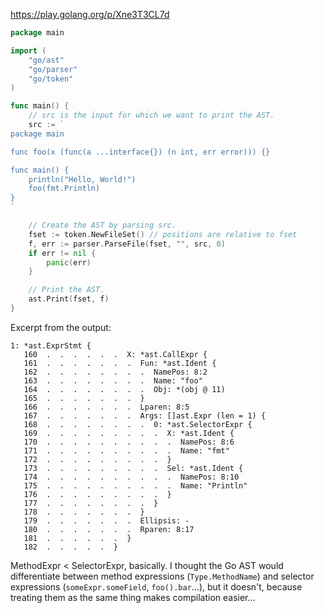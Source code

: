 https://play.golang.org/p/Xne3T3CL7d

```go
package main

import (
	"go/ast"
	"go/parser"
	"go/token"
)

func main() {
	// src is the input for which we want to print the AST.
	src := `
package main

func foo(x (func(a ...interface{}) (n int, err error))) {}

func main() {
	println("Hello, World!")
	foo(fmt.Println)
}
`

	// Create the AST by parsing src.
	fset := token.NewFileSet() // positions are relative to fset
	f, err := parser.ParseFile(fset, "", src, 0)
	if err != nil {
		panic(err)
	}

	// Print the AST.
	ast.Print(fset, f)
}
```

Excerpt from the output:

```
1: *ast.ExprStmt {
   160  .  .  .  .  .  .  X: *ast.CallExpr {
   161  .  .  .  .  .  .  .  Fun: *ast.Ident {
   162  .  .  .  .  .  .  .  .  NamePos: 8:2
   163  .  .  .  .  .  .  .  .  Name: "foo"
   164  .  .  .  .  .  .  .  .  Obj: *(obj @ 11)
   165  .  .  .  .  .  .  .  }
   166  .  .  .  .  .  .  .  Lparen: 8:5
   167  .  .  .  .  .  .  .  Args: []ast.Expr (len = 1) {
   168  .  .  .  .  .  .  .  .  0: *ast.SelectorExpr {
   169  .  .  .  .  .  .  .  .  .  X: *ast.Ident {
   170  .  .  .  .  .  .  .  .  .  .  NamePos: 8:6
   171  .  .  .  .  .  .  .  .  .  .  Name: "fmt"
   172  .  .  .  .  .  .  .  .  .  }
   173  .  .  .  .  .  .  .  .  .  Sel: *ast.Ident {
   174  .  .  .  .  .  .  .  .  .  .  NamePos: 8:10
   175  .  .  .  .  .  .  .  .  .  .  Name: "Println"
   176  .  .  .  .  .  .  .  .  .  }
   177  .  .  .  .  .  .  .  .  }
   178  .  .  .  .  .  .  .  }
   179  .  .  .  .  .  .  .  Ellipsis: -
   180  .  .  .  .  .  .  .  Rparen: 8:17
   181  .  .  .  .  .  .  }
   182  .  .  .  .  .  }
```

MethodExpr < SelectorExpr, basically. I thought the Go AST would differentiate
between method expressions (`Type.MethodName`) and selector expressions
(`someExpr.someField`, `foo().bar`...), but it doesn't, because treating them as
the same thing makes compilation easier...


